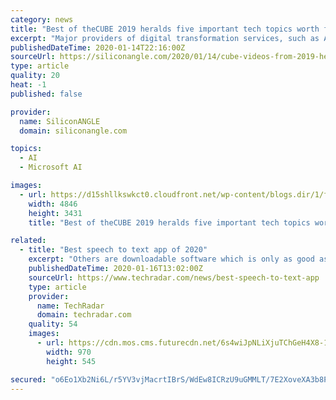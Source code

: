 ```yaml
---
category: news
title: "Best of theCUBE 2019 heralds five important tech topics worth following in 2020"
excerpt: "Major providers of digital transformation services, such as Amazon Web Services Inc., are seeing growth of the enterprise ... senior vice president of cloud and cognitive software at IBM, during an interview in May. “We were clear that is where the world is going to go. We put our money where our mouth was.” The container orchestration ..."
publishedDateTime: 2020-01-14T22:16:00Z
sourceUrl: https://siliconangle.com/2020/01/14/cube-videos-from-2019-herald-five-important-tech-topics-worth-following-in-2020-thecube/
type: article
quality: 20
heat: -1
published: false

provider:
  name: SiliconANGLE
  domain: siliconangle.com

topics:
  - AI
  - Microsoft AI

images:
  - url: https://d15shllkswkct0.cloudfront.net/wp-content/blogs.dir/1/files/2020/01/laptop-business-work-ales-nesetril-Im7lZjxeLhg-unsplash.jpg
    width: 4846
    height: 3431
    title: "Best of theCUBE 2019 heralds five important tech topics worth following in 2020"

related:
  - title: "Best speech to text app of 2020"
    excerpt: "Others are downloadable software which is only as good as its latest update. Here then are the best in speech-to-text recognition programs, which should be more than capable for most situations and circumstances. Want your company or services to be added to this buyer’s guide? Please email your request to desire.athow@futurenet.com with the ..."
    publishedDateTime: 2020-01-16T13:02:00Z
    sourceUrl: https://www.techradar.com/news/best-speech-to-text-app
    type: article
    provider:
      name: TechRadar
      domain: techradar.com
    quality: 54
    images:
      - url: https://cdn.mos.cms.futurecdn.net/6s4wiJpNLiXjuTChGeH4X8-1200-80.jpg
        width: 970
        height: 545

secured: "o6Eo1Xb2Ni6L/r5YV3vjMacrtIBrS/WdEw8ICRzU9uGMMLT/7E2XoveXA3b8PqKKtfN2XaDQzLecxNgfRcVrHSKi2XLvPC4b0O0cDY9Wppjh0IrmWOTPd3daBW+g8IN5XtdcPJTEu4USQnTDitVOM3MYVX6BeaoffsxyEB9QwxlGXbnc8AVdGF/lWwgvzNvZY41qxJ5I5D0PdW3aYloD7oSfpsWeeZ83dBafKYAWICAlGxSdo7tL67Nz30TKNOwr4YCtsUjdR2DF2b1JS7SJ5gBGdT6HL/IZpibRxCR5aBxntS52F+epbHICKzvxmi2ZUqd08tyk7788cF9MF1+AwEWVVaD6Qgs3wTErg7d3sym4uV6K8DlM2KRC45CdVFJc/ulmWjaQZJk2QBq+uxPZ42FO5UOSAraEg2GjkJVrZNj4pp1ZhDlTlDEek3ANzVG+m1RGd8gIOigD1i2XeC+gbw==;6FYnU9eVNrPB5iMQuScnJQ=="
---
```


